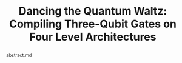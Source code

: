 ---
title: "Dancing the Quantum Waltz: Compiling Three-Qubit Gates on Four Level Architectures"
layout: project
publisher: International Symposium on Computer Architecture (ISCA 2023)
image: /assets/img/projects/waltz/hero.png
abstract: abstract.md
items:
    - name: PDF
      link: /assets/papers/litteken_dancing_2023.pdf
    - name: ACM Digital Library
      link: https://doi.org/10.1145/3579371.3589106
    - name: arXiv
      link: https://arxiv.org/abs/2303.14069
authors:
    - name: "Andrew Litteken"
      link: http://andrewlitteken.com/
      affiliation: University of Chicago
    - name: "Lennart Maximilian Seifert"
      link: https://scholar.google.com/citations?user=k6RYl7kAAAAJ&hl=en&inst=5778974199078678248
      affiliation: University of Chicago
    - name: "Jason D. Chadwick"
      link: https://www.jason-chadwick.com/
      affiliation: University of Chicago
    - name: "Natalia Nottingham"
      link: https://cs.uchicago.edu/people/natalia-nottingham/
      affiliation: University of Chicago
    - name: "Tanay Roy"
      link: https://sites.google.com/site/tanayroysite/
      affiliation: "Fermilab<br>University of Chicago"
    - name: Ziqian Li
      link: https://scholar.google.com/citations?user=wplWf_UAAAAJ&hl=en&inst=5778974199078678248
      affiliation: "Stanford University<br>University of Chicago"
    - name: David Schuster
      link: https://schusterlab.stanford.edu/
      affiliation: "Stanford University<br>University of Chicago"
    - name: "Jonathan M. Baker"
      link: https://www.jonathanmarkbaker.com/
      affiliation: University of Chicago
    - name: "Frederic T. Chong"
      link: https://people.cs.uchicago.edu/~ftchong/
      affiliation: University of Chicago
      last: true
figures:
    - file: /assets/img/projects/waltz/01_hero.png
      caption: 01_hero.md
    - file: /assets/img/projects/waltz/02_experiment.png
      caption: 02_experiment.md
    - file: /assets/img/projects/waltz/05_gate_types.png
      caption: 05_gate_types.md
    - file: /assets/img/projects/waltz/07_results.png
      caption: 07_results.md
      width: 100%
    - file: /assets/img/projects/waltz/08_eps.png
      caption: 08_eps.md
    - file: /assets/img/projects/waltz/09_sensitivity.png
      caption: 09_sensitivity.md
      width: 100%
---